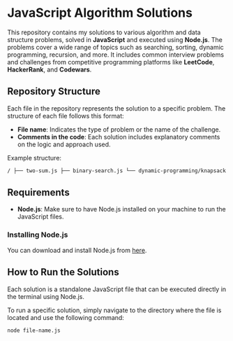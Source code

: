 # JavaScript Algorithm Solutions

This repository contains my solutions to various algorithm and data structure problems, solved in **JavaScript** and executed using **Node.js**. The problems cover a wide range of topics such as searching, sorting, dynamic programming, recursion, and more. It includes common interview problems and challenges from competitive programming platforms like **LeetCode**, **HackerRank**, and **Codewars**.

## Repository Structure

Each file in the repository represents the solution to a specific problem. The structure of each file follows this format:

- **File name**: Indicates the type of problem or the name of the challenge.
- **Comments in the code**: Each solution includes explanatory comments on the logic and approach used.

Example structure:

```bash
/ ├── two-sum.js ├── binary-search.js └── dynamic-programming/knapsack.js
````

## Requirements

- **Node.js**: Make sure to have Node.js installed on your machine to run the JavaScript files.

### Installing Node.js
You can download and install Node.js from [here](https://nodejs.org/).

## How to Run the Solutions

Each solution is a standalone JavaScript file that can be executed directly in the terminal using Node.js.

To run a specific solution, simply navigate to the directory where the file is located and use the following command:

```bash
node file-name.js
````




